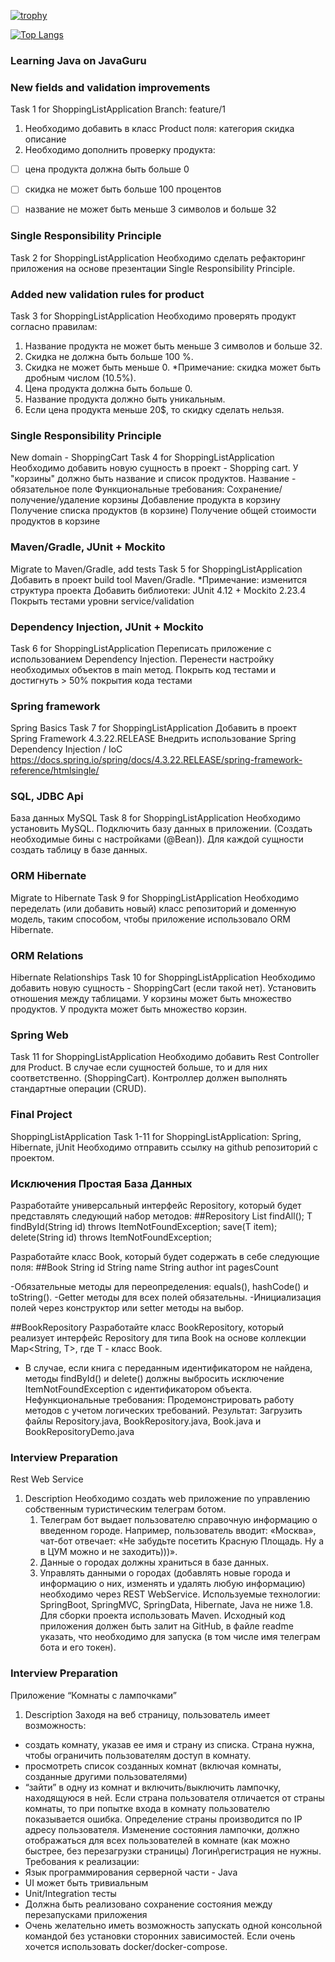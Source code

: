 [![trophy](https://github-profile-trophy.vercel.app/?username=KaydunovDenis)](https://github.com/ryo-ma/github-profile-trophy)

[![Top Langs](https://github-readme-stats.vercel.app/api/top-langs/?username=KaydunovDenis&layout=compact)](https://github.com/KaydunovDenis/github-readme-stats) 


### Learning Java on JavaGuru

### New fields and validation improvements
Task 1 for ShoppingListApplication
Branch: feature/1
1. Необходимо добавить в класс Product поля:
категория
скидка
описание
2. Необходимо дополнить проверку продукта:

- [ ] цена продукта должна быть больше 0

- [ ] скидка не может быть больше 100 процентов

- [ ] название не может быть меньше 3 символов и больше 32


### Single Responsibility Principle
Task 2 for ShoppingListApplication
Необходимо сделать рефакторинг приложения на основе презентации Single Responsibility Principle.

### Added new validation rules for product
Task 3 for ShoppingListApplication
Необходимо проверять продукт согласно правилам:
1. Название продукта не может быть меньше 3 символов и больше 32.
2. Скидка не должна быть больше 100 %.
3. Скидка не может быть меньше 0.
*Примечание: скидка может быть дробным числом (10.5%).
4. Цена продукта должна быть больше 0.
6. Название продукта должно быть уникальным.
7. Если цена продукта меньше 20$, то скидку сделать нельзя.

### Single Responsibility Principle
New domain - ShoppingCart
Task 4 for ShoppingListApplication
Необходимо добавить новую сущность в проект - Shopping cart.
У "корзины" должно быть название и список продуктов.
Название - обязательное поле
Функциональные требования:
Сохранение/получение/удаление корзины
Добавление продукта в корзину
Получение списка продуктов (в корзине)
Получение общей стоимости продуктов в корзине

### Maven/Gradle, JUnit + Mockito
Migrate to Maven/Gradle, add tests
Task 5 for ShoppingListApplication
Добавить в проект build tool Maven/Gradle.
*Примечание: изменится структура проекта
Добавить библиотеки: JUnit 4.12 + Mockito 2.23.4
Покрыть тестами уровни service/validation

### Dependency Injection, JUnit + Mockito
Task 6 for ShoppingListApplication
Переписать приложение с использованием Dependency Injection.
Перенести настройку необходимых объектов в main метод.
Покрыть код тестами и достигнуть > 50% покрытия кода тестами

### Spring framework
Spring Basics
Task 7 for ShoppingListApplication
Добавить в проект Spring Framework 4.3.22.RELEASE
Внедрить использование Spring Dependency Injection / IoC
https://docs.spring.io/spring/docs/4.3.22.RELEASE/spring-framework-reference/htmlsingle/

### SQL, JDBC Api
База данных MySQL
Task 8 for ShoppingListApplication
Необходимо установить MySQL.
Подключить базу данных в приложении. (Создать необходимые бины с настройками (@Bean)).
Для каждой сущности создать таблицу в базе данных.

### ORM Hibernate
Migrate to Hibernate
Task 9 for ShoppingListApplication
Необходимо переделать (или добавить новый) класс репозиторий и доменную модель, таким способом, чтобы приложение использовало ORM Hibernate.

### ORM Relations
Hibernate Relationships
Task 10 for ShoppingListApplication
Необходимо добавить новую сущность - ShoppingCart (если такой нет).
Установить отношения между таблицами.
У корзины может быть множество продуктов.
У продукта может быть множество корзин.

### Spring Web
Task 11 for ShoppingListApplication
Необходимо добавить Rest Controller для Product.
В случае если сущностей больше, то и для них соответственно. (ShoppingCart).
Контроллер должен выполнять стандартные операции (CRUD).

### Final Project
ShoppingListApplication
Task 1-11 for ShoppingListApplication: Spring, Hibernate, jUnit
Необходимо отправить ссылку на github репозиторий с проектом.


### Исключения Простая База Данных
Разработайте универсальный интерфейс Repository<T>, который будет представлять следующий набор методов:
##Repository<T>
List<T> findAll();
T findById(String id) throws ItemNotFoundException;
save(T item);
delete(String id) throws ItemNotFoundException;
 
Разработайте класс Book, который будет содержать в себе следующие поля:
##Book
String id
String name
String author
int pagesCount
 
-Обязательные методы для переопределения: equals(), hashCode() и toString().
-Getter методы для всех полей обязательны.
-Инициализация полей через конструктор или setter методы на выбор.

##BookRepository
Разработайте класс BookRepository, который реализует интерфейс Repository для типа Book на основе коллекции Map<String, T>, где T - класс Book.

 - В случае, если книга с переданным идентификатором не найдена, методы findById() и delete() 
 должны выбросить исключение ItemNotFoundException с идентификатором объекта.
Нефункциональные требования:
Продемонстрировать работу методов с учетом логических требований.
Результат:
Загрузить файлы Repository.java, BookRepository.java, Book.java и BookRepositoryDemo.java
 

### Interview Preparation
Rest Web Service
1. Description
Необходимо создать web приложение по управлению собственным туристическим телеграм ботом.
    1) Телеграм бот выдает пользователю справочную информацию о введенном городе. Например, пользователь вводит: «Москва», чат-бот отвечает: «Не забудьте посетить Красную Площадь. Ну а в ЦУМ можно и не заходить)))».
    2) Данные о городах должны храниться в базе данных.
    3) Управлять данными о городах (добавлять новые города и информацию о них, изменять и удалять любую информацию) необходимо через REST WebService.
    Используемые технологии: SpringBoot, SpringMVC, SpringData, Hibernate, Java не ниже 1.8. Для сборки проекта использовать Maven.
   Исходный код приложения должен быть залит на GitHub, в файле readme указать, что необходимо для запуска (в том числе имя телеграм бота и его токен).
 
###  Interview Preparation
Приложение “Комнаты с лампочками”
1. Description
Заходя на веб страницу, пользователь имеет возможность:
- создать комнату, указав ее имя и страну из списка. Страна нужна, чтобы ограничить пользователям доступ в комнату.
- просмотреть список созданных комнат (включая комнаты, созданные другими пользователями)
- “зайти” в одну из комнат и включить/выключить лампочку, находящуюся в ней.
Если страна пользователя отличается от страны комнаты, то при попытке входа в комнату пользователю показывается ошибка.
Определение страны производится по IP адресу пользователя.
Изменение состояния лампочки, должно отображаться для всех пользователей в комнате (как можно быстрее, без перезагрузки страницы)
Логин\регистрация не нужны. 
Требования к реализации:
- Язык программирования серверной части - Java
- UI может быть тривиальным
- Unit/Integration тесты
- Должна быть реализовано сохранение состояния между перезапусками приложения
- Очень желательно иметь возможность запускать одной консольной командой без установки сторонних зависимостей. Если очень хочется  использовать docker/docker-compose.
